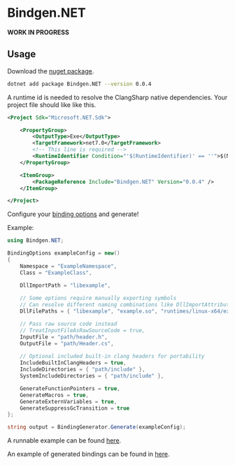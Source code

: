 # Bindgen.NET
**WORK IN PROGRESS**

## Usage
Download the [nuget package](https://www.nuget.org/packages/Bindgen.NET).
```bash
dotnet add package Bindgen.NET --version 0.0.4
```

A runtime id is needed to resolve the ClangSharp native dependencies. Your project file should like like this.
```xml
<Project Sdk="Microsoft.NET.Sdk">

    <PropertyGroup>
        <OutputType>Exe</OutputType>
        <TargetFramework>net7.0</TargetFramework>
        <!-- This line is required -->
        <RuntimeIdentifier Condition="'$(RuntimeIdentifier)' == ''">$(NETCoreSdkRuntimeIdentifier)</RuntimeIdentifier>
    </PropertyGroup>

    <ItemGroup>
        <PackageReference Include="Bindgen.NET" Version="0.0.4" />
    </ItemGroup>

</Project>
```

Configure your [binding options](https://github.com/BeanCheeseBurrito/Bindgen.NET/blob/main/Bindgen.NET/BindingOptions.cs) and generate!

Example:
```csharp
using Bindgen.NET;

BindingOptions exampleConfig = new()
{
    Namespace = "ExampleNamespace",
    Class = "ExampleClass",

    DllImportPath = "libexample",
    
    // Some options require manually exporting symbols
    // Can resolve different naming combinations like DllImportAttribute
    DllFilePaths = { "libexample", "example.so", "runtimes/linux-x64/example" },

    // Pass raw source code instead
    // TreatInputFileAsRawSourceCode = true,
    InputFile = "path/header.h",
    OutputFile = "path/Header.cs",
    
    // Optional included built-in clang headers for portability
    IncludeBuiltInClangHeaders = true,
    IncludeDirectories = { "path/include" },
    SystemIncludeDirectories = { "path/include" },

    GenerateFunctionPointers = true,
    GenerateMacros = true,
    GenerateExternVariables = true,
    GenerateSuppressGcTransition = true
};

string output = BindingGenerator.Generate(exampleConfig);
```

A runnable example can be found [here](https://github.com/BeanCheeseBurrito/Bindgen.NET/blob/main/Bindgen.NET.Example/Program.cs).

An example of generated bindings can be found in [here](https://github.com/BeanCheeseBurrito/Bindgen.NET/blob/main/Bindgen.NET.Example/GeneratedExample.cs).
